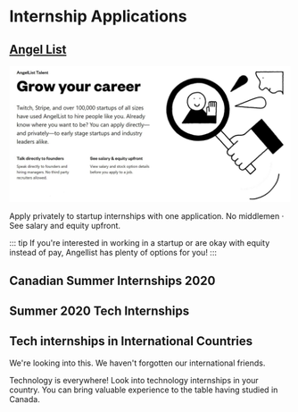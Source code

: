 # Internship Applications

## [Angel List](https://angel.co/jobs)

![AngelList](./angel-list.jpg)

Apply privately to startup internships with one application. No middlemen · See salary and equity upfront. 

::: tip
If you're interested in working in a startup or are okay with equity instead of pay, Angellist has plenty of options for you!
::: 

## Canadian Summer Internships 2020

<LevelWithButton link="https://github.com/ChrisDryden/Canadian-Tech-Internships-Summer-2020" image="https://i.itworldcanada.com/wp-content/uploads/2019/02/bigstock-Canadian-Technology-Concept-130056503.jpg" desc="Crowdsourced list of Canadian tech companies that are hiring interns for Summer 2020 that are interested in tech, SWE, and related fields." button="Find out more"/>

## Summer 2020 Tech Internships
<LevelWithButton link="https://github.com/elaine-zheng/summer2020internships" image="https://i.imgur.com/PNNGb.jpg" desc="Keep track of internships for Summer 2020 for undergraduates interested in tech, SWE, and related fields.
All positions are open to anyone enrolled in a Bachelor's degree program." button="Find out more"/>


## Tech internships in International Countries

We're looking into this. We haven't forgotten our international friends. 

Technology is everywhere! Look into technology internships in your country. You can bring valuable experience to the table having studied in Canada. 